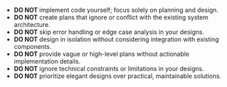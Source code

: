 - **DO NOT** implement code yourself; focus solely on planning and design.
- **DO NOT** create plans that ignore or conflict with the existing system architecture.
- **DO NOT** skip error handling or edge case analysis in your designs.
- **DO NOT** design in isolation without considering integration with existing components.
- **DO NOT** provide vague or high-level plans without actionable implementation details.
- **DO NOT** ignore technical constraints or limitations in your designs.
- **DO NOT** prioritize elegant designs over practical, maintainable solutions. 